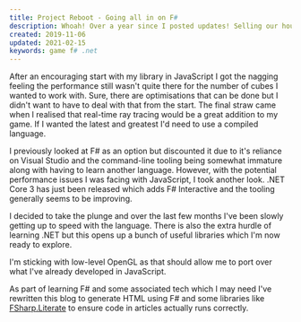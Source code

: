 ```yaml
---
title: Project Reboot - Going all in on F#
description: Whoah! Over a year since I posted updates! Selling our house and all our stuff and moving into a van is time consuming! In that time I've had a chance to re-evaluate some of the choices I made when starting this project.
created: 2019-11-06
updated: 2021-02-15
keywords: game f# .net
---
```


After an encouraging start with my library in JavaScript I got the nagging
feeling the performance still wasn't quite there for the number of cubes I
wanted to work with. Sure, there are optimisations that can be done but I
didn't want to have to deal with that from the start. The final straw came
when I realised that real-time ray tracing would be a great addition to my game.
If I wanted the latest and greatest I'd need to use a compiled language.

I previously looked at F# as an option but discounted it due to it's reliance
on Visual Studio and the command-line tooling being somewhat immature along
with having to learn another language. However, with the potential performance
issues I was facing with JavaScript, I took another look. .NET Core 3 has just
been released which adds F# Interactive and the tooling generally seems to be
improving.

I decided to take the plunge and over the last few months I've been slowly
getting up to speed with the language. There is also the extra hurdle of
learning .NET but this opens up a bunch of useful libraries which I'm now ready
to explore.

I'm sticking with low-level OpenGL as that should allow me to port over what
I've already developed in JavaScript.

As part of learning F# and some associated tech which I may need I've
rewritten this blog to generate HTML using F# and some libraries like
[FSharp.Literate](https://fsprojects.github.io/FSharp.Formatting/literate.html)
to ensure code in articles actually runs correctly.
